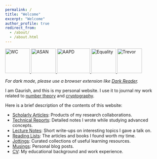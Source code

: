 ```yaml
---
permalink: /
title: "Welcome"
excerpt: "Welcome"
author_profile: true
redirect_from: 
  - /about/
  - /about.html
---
```


<p>
<a href="https://www.worldcancerday.org/">
     <img alt="WC" src="https://gkorpal.github.io/images/cancer.png"
       width="80" height="80" class="center">
  </a>
  <a href="https://autismacceptance.com/">
     <img alt="ASAN" src="https://gkorpal.github.io/images/ASAN_icon.jpg"
       width="80" height="80" class="center">
  </a>
  <a href="https://www.aapd.com/">
     <img alt="AAPD" src="https://gkorpal.github.io/images/disability_pride.png"
       width="107" height="80" class="center">
  </a>
  <a href="https://www.aclu.org/">
     <img alt="Equality" src="https://gkorpal.github.io/images/HumanRights.png"
       width="80" height="80" class="center">
  </a>
  <a href="https://www.thetrevorproject.org/">
     <img alt="Trevor" src="https://gkorpal.github.io/images/trevor.jpg"
       width="80" height="80" class="center">
  </a>  
 </p>

*For dark mode, please use a browser extension like [Dark Reader](https://darkreader.org/).*


I am Gaurish, and this is my personal website. I use it to journal my work related to [number theory](https://gkorpal.github.io/reading/book-list#number-theory) and [cryptography](https://gkorpal.github.io/jottings/#cryptography).

Here is a brief description of the contents of this website:
- [Scholarly Articles](https://gkorpal.github.io/scholarly/): Products of my research collaborations.
- [Technical Reports](https://gkorpal.github.io/technical/): Detailed notes I wrote while studying advanced concepts.
- [Lecture Notes](https://gkorpal.github.io/lecture/): Short write-ups on interesting topics I gave a talk on.
- [Reading Lists](https://gkorpal.github.io/reading/): The articles and books I found worth my time.
- [Jottings](https://gkorpal.github.io/jottings/): Curated collections of useful learning resources.
- [Musings](https://gkorpal.github.io/year-archive/): Personal blog posts.
- [CV](https://gkorpal.github.io/cv/): My educational background and work experience.

<!---

<img align="left" width="350" height="450" src="https://www.smbc-comics.com/comics/1464966334-20160603.png">

[Beavers, Birds, and Frogs](https://web.archive.org/web/20241206080905/https://sites.math.rutgers.edu/~zeilberg/Opinion95.html)

[Explorers, Alchemists, Wrestlers and Detectives](https://web.archive.org/web/20241216173449/https://www.dam.brown.edu/people/mumford/blog/2015/MathBeautyBrain.html)
--->
